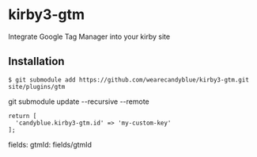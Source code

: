 # kirby3-gtm
Integrate Google Tag Manager into your kirby site

## Installation
```$ git submodule add https://github.com/wearecandyblue/kirby3-gtm.git site/plugins/gtm ```

git submodule update --recursive --remote

```
return [
  'candyblue.kirby3-gtm.id' => 'my-custom-key'
];
```

fields:
  gtmId: fields/gtmId
